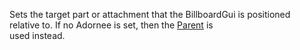 Sets the target part or attachment that the BillboardGui is positioned  
relative to. If no Adornee is set, then the [Parent](https://developer.roblox.com/en-us/api-reference/property/Instance/Parent) is  
used instead.